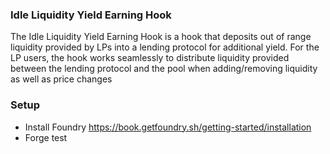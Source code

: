 ### Idle Liquidity Yield Earning Hook

The Idle Liquidity Yield Earning Hook is a hook that deposits out of range liquidity provided by LPs into a lending protocol for additional yield. For the LP users, the hook works seamlessly to distribute liquidity provided between the lending protocol and the pool when adding/removing liquidity as well as price changes

### Setup

- Install Foundry https://book.getfoundry.sh/getting-started/installation
- Forge test

